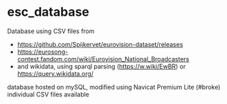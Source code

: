 # esc_database
Database using CSV files from
- https://github.com/Spijkervet/eurovision-dataset/releases
- https://eurosong-contest.fandom.com/wiki/Eurovision_National_Broadcasters
- and wikidata, using sparql parsing (https://w.wiki/EwBR) or https://query.wikidata.org/

database hosted on mySQL, modified using Navicat Premium Lite (#broke)
individual CSV files available 
